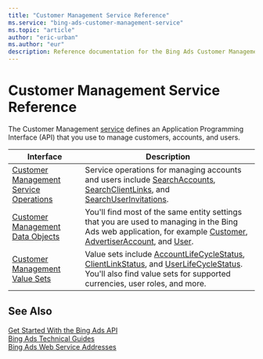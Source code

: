 ```yaml
---
title: "Customer Management Service Reference"
ms.service: "bing-ads-customer-management-service"
ms.topic: "article"
author: "eric-urban"
ms.author: "eur"
description: Reference documentation for the Bing Ads Customer Management API.
---
```

# Customer Management Service Reference
The Customer Management [service](bingads/guides/web-service-addresses.md) defines an Application Programming Interface (API) that you use to manage customers, accounts, and users.

|Interface|Description|
|---------|---------|
|[Customer Management Service Operations](customer-management-service-operations.md)|Service operations for managing accounts and users include [SearchAccounts](searchaccounts.md), [SearchClientLinks](searchclientlinks.md), and [SearchUserInvitations](searchuserinvitations.md).|
|[Customer Management Data Objects](customer-management-data-objects.md)|You'll find most of the same entity settings that you are used to managing in the Bing Ads web application, for example [Customer](customer.md), [AdvertiserAccount](advertiseraccount.md), and [User](user.md).|
|[Customer Management Value Sets](customer-management-value-sets.md)|Value sets include [AccountLifeCycleStatus](accountlifecyclestatus.md), [ClientLinkStatus](clientlinkstatus.md), and [UserLifeCycleStatus](userlifecyclestatus.md). You'll also find value sets for supported currencies, user roles, and more.|

## See Also
[Get Started With the Bing Ads API](bingads/guides/get-started.md)  
[Bing Ads Technical Guides](bingads/guides/technical-guides.md)  
[Bing Ads Web Service Addresses](bingads/guides/web-service-addresses.md)  

